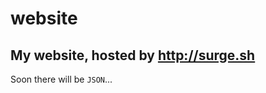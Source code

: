 # website
My website, hosted by http://surge.sh
-------------------------------------
Soon there will be `JSON`...
